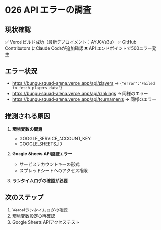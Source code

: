 # 026 API エラーの調査

## 現状確認
✅ Vercelビルド成功（最新デプロイメント：AYJCVs3u）
✅ GitHub Contributors にClaude Codeが追加確認
❌ API エンドポイントで500エラー発生

## エラー状況
- https://bungu-squad-arena.vercel.app/api/players → `{"error":"Failed to fetch players data"}`
- https://bungu-squad-arena.vercel.app/api/rankings → 同様のエラー
- https://bungu-squad-arena.vercel.app/api/tournaments → 同様のエラー

## 推測される原因
1. **環境変数の問題**
   - GOOGLE_SERVICE_ACCOUNT_KEY
   - GOOGLE_SHEETS_ID

2. **Google Sheets API認証エラー**
   - サービスアカウントキーの形式
   - スプレッドシートへのアクセス権限

3. **ランタイムログの確認が必要**

## 次のステップ
1. Vercelランタイムログの確認
2. 環境変数設定の再確認
3. Google Sheets APIアクセステスト